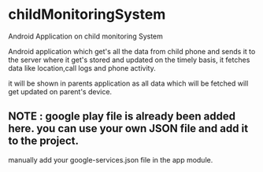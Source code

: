 # childMonitoringSystem
Android Application on child monitoring System

Android application which get's all the data from child phone and sends it to the server where it get's stored
and updated on the timely basis,
it fetches data like location,call logs and phone activity.

it will be shown in parents application as all data which will be fetched will get updated on parent's device.

## NOTE : google play file is already been added here. you can use your own JSON file and add it to the project.
manually add your google-services.json file in the app module.
